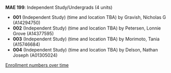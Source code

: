 **MAE 199**: Independent Study/Undergrads (4 units)

- **001** (Independent Study) (time and location TBA) by Gravish, Nicholas G (A14294750)
- **002** (Independent Study) (time and location TBA) by Petersen, Lonnie Grove (A14377595)
- **003** (Independent Study) (time and location TBA) by Morimoto, Tania (A15746684)
- **004** (Independent Study) (time and location TBA) by Delson, Nathan Joseph (A01305024)

[Enrollment numbers over time](./MAE199.tsv)
